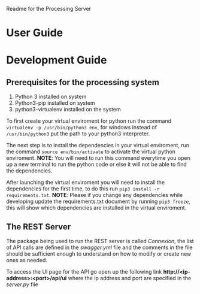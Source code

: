 Readme for the Processing Server
# User Guide

# Development Guide

## Prerequisites for the processing system
1. Python 3 installed on system
2. Python3-pip installed on system
3. python3-virtualenv installed on the system

To first create your virtual enviroment for python run the command `virtualenv -p /usr/bin/python3 env`, for windows instead of `/usr/bin/python3` put the path to your python3 interpreter. 

The next step is to install the dependencies in your virtual enviroment, run the command `source env/bin/activate` to activate the virtual python enviroment. **NOTE**: You will need to run this command everytime you open up a new terminal to run the python code or else it will not be able to find the dependencies.

After launching the virtual enviroment you will need to install the dependencies for the first time, to do this run `pip3 install -r requirements.txt`. **NOTE**: Please if you change any dependencies while developing update the requirements.txt document by running `pip3 freeze`, this will show which dependencies are installed in the virtual enviroment.

## The REST Server

The package being used to run the REST server is called *Connexion*, the list of API calls are defined in the *swagger.yml* file and the comments in the file should be sufficient enough to understand on how to modify or create new ones as needed.

To access the UI page for the API go open up the following link **http://\<ip-address>:\<port>/api/ui** where the ip address and port are specified in the *server.py* file